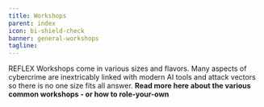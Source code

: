 ```yaml
---
title: Workshops
parent: index
icon: bi-shield-check
banner: general-workshops
tagline: 
---
```


REFLEX Workshops come in various sizes and flavors. Many aspects of cybercrime are inextricably linked with modern AI tools and attack vectors so there is no one size fits all answer.  **Read more here about the various common workshops - or how to role-your-own**


